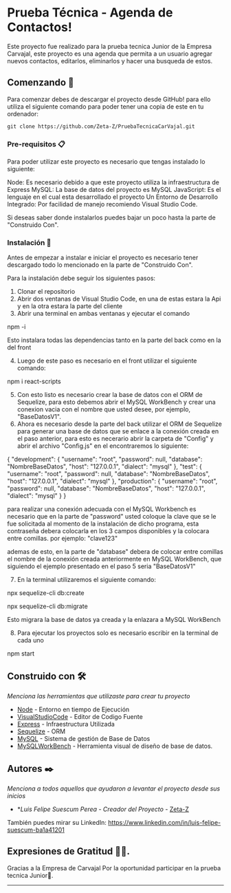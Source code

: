 # Prueba Técnica - Agenda de Contactos!

Este proyecto fue realizado para la prueba tecnica Junior de la Empresa Carvajal, este proyecto es una agenda que permita a un usuario agregar nuevos contactos, editarlos, eliminarlos y hacer una busqueda de estos.

## Comenzando 🚀

Para comenzar debes de descargar el proyecto desde GitHub! para ello utiliza el siguiente comando para poder tener una copia de este en tu ordenador:

```
git clone https://github.com/Zeta-Z/PruebaTecnicaCarVajal.git
```

### Pre-requisitos 📋

Para poder utilizar este proyecto es necesario que tengas instalado lo siguiente:

Node: Es necesario debido a que este proyecto utiliza la infraestructura de Express
MySQL: La base de datos del proyecto es MySQL
JavaScript: Es el lenguaje en el cual esta desarrollado el proyecto
Un Entorno de Desarrollo Integrado: Por facilidad de manejo recomiendo Visual Studio Code.


Si deseas saber donde instalarlos puedes bajar un poco hasta la parte de "Construido Con".


### Instalación 🔧


Antes de empezar a instalar e iniciar el proyecto es necesario tener descargado todo lo mencionado en la parte de "Construido Con".

Para la instalación debe seguir los siguientes pasos:

1. Clonar el repositorio
2. Abrir dos ventanas de Visual Studio Code, en una de estas estara la Api y en la otra estara la parte del cliente
3. Abrir una terminal en ambas ventanas y ejecutar el comando

npm -i

Esto instalara todas las dependencias tanto en la parte del back como en la del front

4. Luego de este paso es necesario en el front utilizar el siguiente comando:

npm i react-scripts

5. Con esto listo es necesario crear la base de datos con el ORM de Sequelize, para esto debemos abrir el MySQL WorkBench y crear una conexion vacia con el nombre que usted desee, por ejemplo, "BaseDatosV1".
6. Ahora es necesario desde la parte del back utilizar el ORM de Sequelize para generar una base de datos que se enlace a la conexión creada en el paso anterior, para esto es necerario abrir la carpeta de "Config" y abrir el archivo "Config.js" en el encontraremos lo siguiente:

{
  "development": {
    "username": "root",
    "password": null,
    "database": "NombreBaseDatos",
    "host": "127.0.0.1",
    "dialect": "mysql"
  },
  "test": {
    "username": "root",
    "password": null,
    "database": "NombreBaseDatos",
    "host": "127.0.0.1",
    "dialect": "mysql"
  },
  "production": {
    "username": "root",
    "password": null,
    "database": "NombreBaseDatos",
    "host": "127.0.0.1",
    "dialect": "mysql"
  }
}

para realizar una conexión adecuada con el MySQL Workbench es necesario que en la parte de "password" usted coloque la clave que se le fue solicitada al momento de la instalación de dicho programa, esta contraseña debera colocarla en los 3 campos disponibles y la colocara entre comillas. por ejemplo: "clave123"

ademas de esto, en la parte de "database" debera de colocar entre comillas el nombre de la conexión creada anteriormente en MySQL WorkBench, que siguiendo el ejemplo presentado en el paso 5 seria "BaseDatosV1"

7. En la terminal utilizaremos el siguiente comando:

npx sequelize-cli db:create

npx sequelize-cli db:migrate

Esto migrara la base de datos ya creada y la enlazara a MySQL WorkBench

8. Para ejecutar los proyectos solo es necesario escribir en la terminal de cada uno

npm start

## Construido con 🛠️

_Menciona las herramientas que utilizaste para crear tu proyecto_

* [Node](https://nodejs.org/es/) - Entorno en tiempo de Ejecución
* [VisualStudioCode](https://code.visualstudio.com) - Editor de Codigo Fuente
* [Express](https://expressjs.com/es/) - Infraestructura Utilizada
* [Sequelize](https://sequelize.org) - ORM
* [MySQL](https://www.mysql.com) - Sistema de gestión de Base de Datos
* [MySQLWorkBench](https://www.mysql.com/products/workbench/) - Herramienta visual de diseño de base de datos.



## Autores ✒️

_Menciona a todos aquellos que ayudaron a levantar el proyecto desde sus inicios_

* **Luis Felipe Suescum Perea* - *Creador del Proyecto* - [Zeta-Z](https://github.com/Zeta-Z)

También puedes mirar su LinkedIn: https://www.linkedin.com/in/luis-felipe-suescum-ba1a41201


## Expresiones de Gratitud 🎁📢.

Gracias a la Empresa de Carvajal Por la oportunidad participar en la prueba tecnica Junior📢.




---
